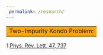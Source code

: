 ```yaml
---
 permalink: /research/
---
```


<table><tr><td bgcolor=orange> Two-Impurity Kondo Problem:  </td></tr></table>

1.[Phys. Rev. Lett. 47, 737](https://doi.org/10.1103/PhysRevLett.47.737)
